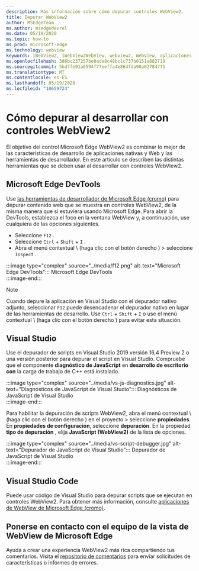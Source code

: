 ```yaml
---
description: Más información sobre cómo depurar controles WebView2.
title: Depurar WebView2
author: MSEdgeTeam
ms.author: msedgedevrel
ms.date: 05/19/2020
ms.topic: how-to
ms.prod: microsoft-edge
ms.technology: webview
keywords: IWebView2, IWebView2WebView, webview2, WebView, aplicaciones Win32, Win32, Edge, ICoreWebView2, ICoreWebView2Host, control de explorador, HTML Edge
ms.openlocfilehash: 386bc237257be0ade8c48bc1c737b0151a882719
ms.sourcegitcommit: 5bdffe91a6594f77eeffa4e864fda90a02784771
ms.translationtype: MT
ms.contentlocale: es-ES
ms.lasthandoff: 05/19/2020
ms.locfileid: "10659724"
---
```

# Cómo depurar al desarrollar con controles WebView2  

El objetivo del control Microsoft Edge WebView2 es combinar lo mejor de las características de desarrollo de aplicaciones nativas y Web y las herramientas de desarrollador.  En este artículo se describen las distintas herramientas que se deben usar al desarrollar con controles WebView2.  

## Microsoft Edge DevTools  

Use [las herramientas de desarrollador de Microsoft Edge (cromo)](/microsoft-edge/devtools-guide-chromium) para depurar contenido web que se muestra en controles WebView2, de la misma manera que si estuviera usando Microsoft Edge.  Para abrir la DevTools, establezca el foco en la ventana WebView y, a continuación, use cualquiera de las opciones siguientes.  
*   Seleccione `F12` .  
*   Seleccione `Ctrl` + `Shift` + `I` .  
*   Abra el menú contextual \ (haga clic con el botón derecho \) > seleccione `Inspect` .  

:::image type="complex" source="../media/f12.png" alt-text="Microsoft Edge DevTools":::
   Microsoft Edge DevTools  
:::image-end:::  

> [!NOTE]
> Cuando depure la aplicación en Visual Studio con el depurador nativo adjunto, seleccionar `F12` puede desencadenar el depurador nativo en lugar de las herramientas de desarrollo.  Use `Ctrl` + `Shift` + `I` o use el menú contextual \ (haga clic con el botón derecho \) para evitar esta situación.  

## Visual Studio  

Use el depurador de scripts en Visual Studio 2019 versión 16,4 Preview 2 o una versión posterior para depurar el script en Visual Studio.  Compruebe que el componente **diagnóstico de JavaScript** en **desarrollo de escritorio con** la carga de trabajo de C++ está instalado.  

:::image type="complex" source="../media/vs-js-diagnostics.jpg" alt-text="Diagnósticos de JavaScript de Visual Studio":::
   Diagnósticos de JavaScript de Visual Studio  
:::image-end:::  

<!--todo: Please update the image to use a red rectangle to outline the portion of the screen to highlight  -->  

Para habilitar la depuración de scripts WebView2, abra el menú contextual \ (haga clic con el botón derecho \) en el proyecto > seleccione **propiedades**.  En **propiedades de configuración**, seleccione **depuración**.  En la propiedad **tipo de depuración** , elija **JavaScript (WebView2)** de la lista de opciones. 

:::image type="complex" source="../media/vs-script-debugger.jpg" alt-text="Depurador de JavaScript de Visual Studio":::
   Depurador de JavaScript de Visual Studio  
:::image-end:::  

<!--todo: Please update the image to use a red rectangle to outline the portion of the screen to highlight  -->  

## Visual Studio Code  

Puede usar código de Visual Studio para depurar scripts que se ejecutan en controles WebView2.  Para obtener más información, consulte [aplicaciones de WebView de Microsoft Edge (cromo)](https://github.com/microsoft/vscode-edge-debug2/blob/master/README.md#microsoft-edge-chromium-webview-applications).  

<!--todo:  add See also heading  -->  

## Ponerse en contacto con el equipo de la vista de WebView de Microsoft Edge  

Ayuda a crear una experiencia WebView2 más rica compartiendo tus comentarios.  Visita el [repositorio de comentarios](https://aka.ms/webviewfeedback) para enviar solicitudes de características o informes de errores.  
